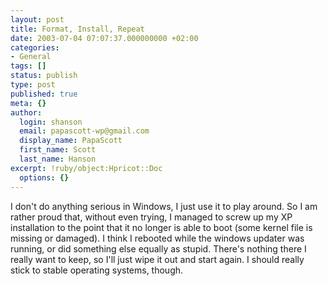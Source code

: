 ```yaml
---
layout: post
title: Format, Install, Repeat
date: 2003-07-04 07:07:37.000000000 +02:00
categories:
- General
tags: []
status: publish
type: post
published: true
meta: {}
author:
  login: shanson
  email: papascott-wp@gmail.com
  display_name: PapaScott
  first_name: Scott
  last_name: Hanson
excerpt: !ruby/object:Hpricot::Doc
  options: {}
---
```

<p>I don't do anything serious in Windows, I just use it to play around. So I am rather proud that, without even trying, I managed to screw up my XP installation to the point that it no longer is able to boot (some kernel file is missing or damaged). I think I rebooted while the windows updater was running, or did something else equally as stupid. There's nothing there I really want to keep, so I'll just wipe it out and start again. I should really stick to stable operating systems, though.</p>
